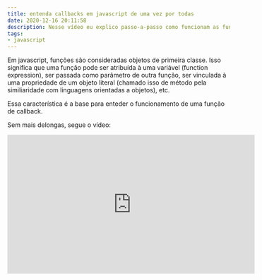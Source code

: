 ```yaml
---
title: entenda callbacks em javascript de uma vez por todas
date: 2020-12-16 20:11:58
description: Nesse vídeo eu explico passo-a-passo como funcionam as funções de callbacks em javascript.
tags:
- javascript
---
```


Em javascript, funções são consideradas objetos de primeira classe. Isso significa que uma função pode ser atribuída à uma variável (function expression), ser passada como parâmetro de outra função, ser vinculada à uma propriedade de um objeto literal (chamado isso de método pela similiaridade com linguagens orientadas a objetos), etc.

Essa característica é a base para enteder o funcionamento de uma função de callback.

Sem mais delongas, segue o vídeo:

<iframe width="560" height="315" src="https://www.youtube.com/embed/mY6kwFcF45c" frameborder="0" allow="accelerometer; autoplay; clipboard-write; encrypted-media; gyroscope; picture-in-picture" allowfullscreen></iframe>